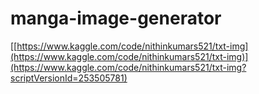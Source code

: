 # manga-image-generator
[[https://www.kaggle.com/code/nithinkumars521/txt-img](https://www.kaggle.com/code/nithinkumars521/txt-img)](https://www.kaggle.com/code/nithinkumars521/txt-img?scriptVersionId=253505781)
